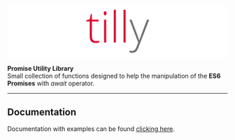 ![tilly](https://raw.githubusercontent.com/sandrolain/tilly/33ca7c6d7538c9d7f946d07aecac622c811b5f5e/assets/logo.svg?sanitize=true "tilly")

<p align="center">

**Promise Utility Library**  
Small collection of functions designed to help the manipulation of the **ES6 Promises** with *await* operator.

</p>

---

## Documentation

Documentation with examples can be found [clicking here](./typedocs).
